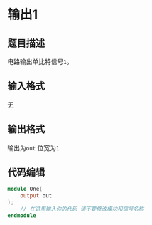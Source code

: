 # 输出1

## 题目描述

电路输出单比特信号`1`。

## 输入格式

无

## 输出格式

输出为`out` 位宽为`1`

## 代码编辑

```verilog
module One(
    output out
);
    // 在这里输入你的代码 请不要修改模块和信号名称
endmodule
```